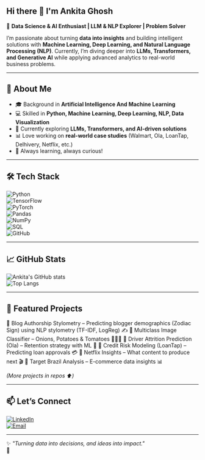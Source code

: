 ##  Hi there 👋 I'm Ankita Ghosh  

🚀 **Data Science & AI Enthusiast | LLM & NLP Explorer | Problem Solver**  

I’m passionate about turning **data into insights** and building intelligent solutions with **Machine Learning, Deep Learning, and Natural Language Processing (NLP)**. Currently, I’m diving deeper into **LLMs, Transformers, and Generative AI** while applying advanced analytics to real-world business problems.  

---

## 🔹 About Me  
- 🎓 Background in **Artificial Intelligence And Machine Learning**  
- 💻 Skilled in **Python, Machine Learning, Deep Learning, NLP, Data Visualization**  
- 🤖 Currently exploring **LLMs, Transformers, and AI-driven solutions**  
- 📊 Love working on **real-world case studies** (Walmart, Ola, LoanTap, Delhivery, Netflix, etc.)  
- 🌱 Always learning, always curious!  

---

## 🛠️ Tech Stack  
![Python](https://img.shields.io/badge/Python-3776AB?style=for-the-badge&logo=python&logoColor=white)  
![TensorFlow](https://img.shields.io/badge/TensorFlow-FF6F00?style=for-the-badge&logo=tensorflow&logoColor=white)  
![PyTorch](https://img.shields.io/badge/PyTorch-EE4C2C?style=for-the-badge&logo=pytorch&logoColor=white)  
![Pandas](https://img.shields.io/badge/Pandas-150458?style=for-the-badge&logo=pandas&logoColor=white)  
![NumPy](https://img.shields.io/badge/Numpy-013243?style=for-the-badge&logo=numpy&logoColor=white)  
![SQL](https://img.shields.io/badge/SQL-4479A1?style=for-the-badge&logo=mysql&logoColor=white)  
![GitHub](https://img.shields.io/badge/GitHub-181717?style=for-the-badge&logo=github&logoColor=white)  

---

## 📈 GitHub Stats  
![Ankita's GitHub stats](https://github-readme-stats.vercel.app/api?username=ank1412&show_icons=true&theme=tokyonight)  
![Top Langs](https://github-readme-stats.vercel.app/api/top-langs/?username=ank1412&layout=compact&theme=tokyonight)  

---

## 📌 Featured Projects  
🔹 Blog Authorship Stylometry – Predicting blogger demographics (Zodiac Sign) using NLP stylometry (TF-IDF, LogReg) ✍️
🔹 Multiclass Image Classifier – Onions, Potatoes & Tomatoes 🍅🥔🧅
🔹 Driver Attrition Prediction (Ola) – Retention strategy with ML 🚖
🔹 Credit Risk Modeling (LoanTap) – Predicting loan approvals 💳
🔹 Netflix Insights – What content to produce next 🎬
🔹 Target Brazil Analysis – E-commerce data insights 📊

*(More projects in repos ⬆️)*  

---

## 📫 Let’s Connect  
[![LinkedIn](https://img.shields.io/badge/LinkedIn-0A66C2?style=for-the-badge&logo=linkedin&logoColor=white)](https://www.linkedin.com/in/ank1412/)  
[![Email](https://img.shields.io/badge/Email-D14836?style=for-the-badge&logo=gmail&logoColor=white)](mailto:ghoshankita1412@gmail.com)  

---
✨ *"Turning data into decisions, and ideas into impact."*  
👋

<!--
**AG141293/AG141293** is a ✨ _special_ ✨ repository because its `README.md` (this file) appears on your GitHub profile.

Here are some ideas to get you started:

- 🔭 I’m currently working on ...
- 🌱 I’m currently learning ...
- 👯 I’m looking to collaborate on ...
- 🤔 I’m looking for help with ...
- 💬 Ask me about ...
- 📫 How to reach me: ...
- 😄 Pronouns: ...
- ⚡ Fun fact: ...
-->

